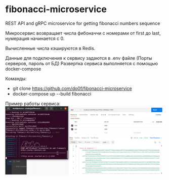 # fibonacci-microservice
REST API and gRPC microservice for getting fibonacci numbers sequence

Микросервис возвращает числа фибоначчи с номерами от first до last, нумерация начинается с 0.

Вычисленные числа кэшируются в Redis.

Данные для подключения к сервису задаются в .env файле (Порты серверов, пароль от БД)
Развертка сервиса выполняется с помощью docker-compose

Команды:
- git clone https://github.com/do0f/fibonacci-microservice
- docker-compose up --build fibonacci

Пример работы сервиса:
![Пример](https://github.com/do0f/fibonacci-microservice/blob/main/example.png)
